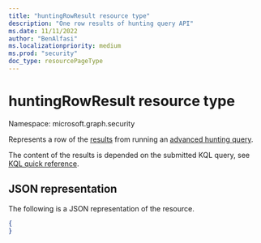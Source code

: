 ```yaml
---
title: "huntingRowResult resource type"
description: "One row results of hunting query API"
ms.date: 11/11/2022
author: "BenAlfasi"
ms.localizationpriority: medium
ms.prod: "security"
doc_type: resourcePageType
---
```


# huntingRowResult resource type

Namespace: microsoft.graph.security

Represents a row of the [results](../resources/security-huntingqueryresults.md) from running an [advanced hunting query](../api/security-security-runhuntingquery.md).

The content of the results is depended on the submitted KQL query, see [KQL quick reference](/azure/data-explorer/kql-quick-reference).


## JSON representation
The following is a JSON representation of the resource.
<!-- {
  "blockType": "resource",
  "@odata.type": "microsoft.graph.security.huntingRowResult",
  "openType": true
}
-->
``` json
{
}
```